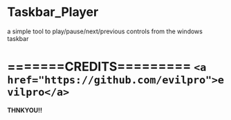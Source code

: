 # Taskbar_Player
a simple tool to play/pause/next/previous controls from the windows taskbar



=======CREDITS=========<b>
`<a href="https://github.com/evilpro">evilpro</a>`<b>
=======================
THNKYOU!!
  
